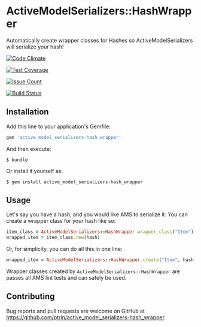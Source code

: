 # ActiveModelSerializers::HashWrapper

Automatically create wrapper classes for Hashes so ActiveModelSerializers will serialize your hash!

[![Code Climate](https://lima.codeclimate.com/github/ptrln/active_model_serializers-hash_wrapper/badges/gpa.svg)](https://lima.codeclimate.com/github/ptrln/active_model_serializers-hash_wrapper)

[![Test Coverage](https://lima.codeclimate.com/github/ptrln/active_model_serializers-hash_wrapper/badges/coverage.svg)](https://lima.codeclimate.com/github/ptrln/active_model_serializers-hash_wrapper/coverage)

[![Issue Count](https://lima.codeclimate.com/github/ptrln/active_model_serializers-hash_wrapper/badges/issue_count.svg)](https://lima.codeclimate.com/github/ptrln/active_model_serializers-hash_wrapper)

[![Build Status](https://travis-ci.org/ptrln/active_model_serializers-hash_wrapper.svg?branch=master)](https://travis-ci.org/ptrln/active_model_serializers-hash_wrapper)

## Installation

Add this line to your application's Gemfile:

```ruby
gem 'active_model_serializers-hash_wrapper'
```

And then execute:

    $ bundle

Or install it yourself as:

    $ gem install active_model_serializers-hash_wrapper

## Usage

Let's say you have a hash, and you would like AMS to serialize it. You can create a wrapper class for your hash like so:

```ruby
item_class = ActiveModelSerializers::HashWrapper.wrapper_class("Item")
wrapped_item = item_class.new(hash)
```

Or, for simplicity, you can do all this in one line:

```ruby
wrapped_item = ActiveModelSerializers::HashWrapper.create("Item", hash)
```

Wrapper classes created by `ActiveModelSerializers::HashWrapper` are passes all AMS lint tests and can safely be used.

## Contributing

Bug reports and pull requests are welcome on GitHub at https://github.com/ptrln/active_model_serializers-hash_wrapper.

